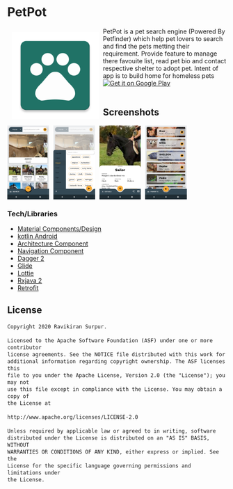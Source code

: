# PetPot
<img src="https://github.com/AndroidKiran/PetPot/blob/master/app/src/main/ic_launcher-web.png" align="left" width="200" hspace="10" vspace="10">
PetPot is a pet search engine (Powered By Petfinder) which help pet lovers to search and find the pets metting their requirement.
Provide feature to manage there favouite list, read pet bio and contact respective shelter to adopt pet. Intent of app is to build home for homeless pets<br/>

<a href="https://play.google.com/store/apps/details?id=org.horaapps.leafpic">
    <img alt="Get it on Google Play"
        height="80"
        src="https://play.google.com/intl/en_us/badges/images/generic/en_badge_web_generic.png" />
</a>
</div>
</br></br>

## Screenshots
<div style="display:flex;" >
<img  src="screenshots/screenshot_2.png" width="19%" >
<img style="margin-left:10px;" src="screenshots/screenshot_3.png" width="19%" >
<img style="margin-left:10px;" src="screenshots/screenshot_4.png" width="19%" >
<img style="margin-left:10px;" src="screenshots/screenshot_5.png" width="19%" >
</div>

### Tech/Libraries

* <a href="https://material.io/develop/android">Material Components/Design</a>
* <a href="https://developer.android.com/kotlin#:~:text=Kotlin%20is%20a%20modern%20statically,developer%20satisfaction%2C%20and%20code%20safety">kotlin Android</a>
* <a href="https://developer.android.com/topic/libraries/architecture">Architecture Component</a>
* <a href="https://developer.android.com/guide/navigation/navigation-getting-started">Navigation Component</a>
* <a href="https://dagger.dev/">Dagger 2</a>
* <a href="https://bumptech.github.io/glide/">Glide</a>
* <a href="https://github.com/airbnb/lottie-android">Lottie</a>
* <a href="https://github.com/ReactiveX/RxAndroid">Rxjava 2</a>
* <a href="https://square.github.io/retrofit/">Retrofit</a>


## License

```
Copyright 2020 Ravikiran Surpur.

Licensed to the Apache Software Foundation (ASF) under one or more contributor
license agreements. See the NOTICE file distributed with this work for
additional information regarding copyright ownership. The ASF licenses this
file to you under the Apache License, Version 2.0 (the "License"); you may not
use this file except in compliance with the License. You may obtain a copy of
the License at

http://www.apache.org/licenses/LICENSE-2.0

Unless required by applicable law or agreed to in writing, software
distributed under the License is distributed on an "AS IS" BASIS, WITHOUT
WARRANTIES OR CONDITIONS OF ANY KIND, either express or implied. See the
License for the specific language governing permissions and limitations under
the License.
```